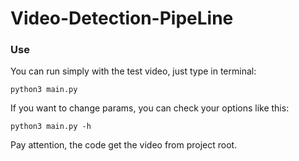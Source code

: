 # Video-Detection-PipeLine

### Use

You can run simply with the test video, just type in terminal:

``python3 main.py``

If you want to change params, you can check your options like this:

``python3 main.py -h``

Pay attention, the code get the video from project root.